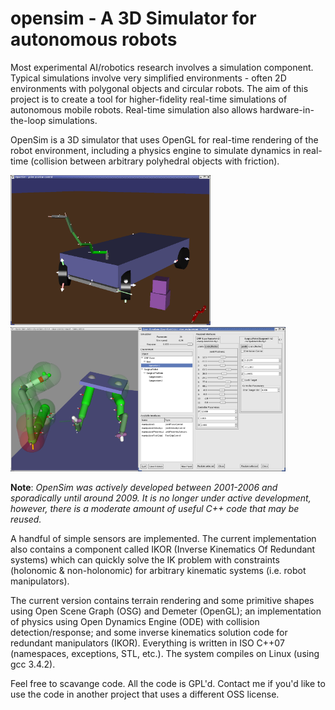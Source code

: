 # opensim - A 3D Simulator for autonomous robots

Most experimental AI/robotics research involves a simulation component. Typical simulations involve very simplified environments - often 2D environments with polygonal objects and circular robots. The aim of this project is to create a tool for higher-fidelity real-time simulations of autonomous mobile robots. Real-time simulation also allows hardware-in-the-loop simulations.

OpenSim is a 3D simulator that uses OpenGL for real-time rendering of the robot environment, including a physics engine to simulate dynamics in real-time (collision between arbitrary polyhedral objects with friction). 

<a href="url"><img src="https://raw.githubusercontent.com/davidljung/opensim/master/docs/poscontrol_nonhol_platf.png" width="320" ></a>
<a href="url"><img src="https://raw.githubusercontent.com/davidljung/opensim/master/docs/viewenv_screen_small.png" width="440" ></a>


__Note__: _OpenSim was actively developed between 2001-2006 and sporadically until around 2009.  It is no longer under active development, 
however, there is a moderate amount of useful C++ code that may be reused._

A handful of simple sensors are implemented. The current implementation also contains a component called IKOR (Inverse Kinematics Of Redundant systems) which can quickly solve the IK problem with constraints (holonomic & non-holonomic) for arbitrary kinematic systems (i.e. robot manipulators).

The current version contains terrain rendering and some primitive shapes using Open Scene Graph (OSG) and Demeter (OpenGL); an implementation of physics using Open Dynamics Engine (ODE) with collision detection/response; and some inverse kinematics solution code for redundant manipulators (IKOR). Everything is written in ISO C++07 (namespaces, exceptions, STL, etc.). The system compiles on Linux (using gcc 3.4.2).

Feel free to scavange code. All the code is GPL'd. Contact me if you'd like to use the code in another project that uses a different OSS license. 

